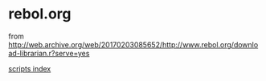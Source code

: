 # rebol.org

from
http://web.archive.org/web/20170203085652/http://www.rebol.org/download-librarian.r?serve=yes

[scripts index](scripts/INDEX.md)
